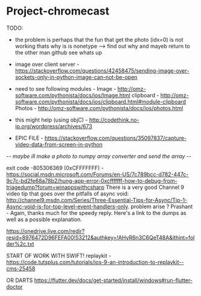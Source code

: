 # Project-chromecast
TODO:
- the problem is perhaps that the fun that get the photo (idx=0) is not working thats why is is nonetype --> find out why and mayeb return
to the other man github see whats up

- image over client server - https://stackoverflow.com/questions/42458475/sending-image-over-sockets-only-in-python-image-can-not-be-open

* need to see following modules -
Image - http://omz-software.com/pythonista/docs/ios/Image.html
clipboard - http://omz-software.com/pythonista/docs/ios/clipboard.html#module-clipboard
Photos - http://omz-software.com/pythonista/docs/ios/photos.html

- this might help (using objC) - http://codethink.no-ip.org/wordpress/archives/673

- EPIC FILE - https://stackoverflow.com/questions/35097837/capture-video-data-from-screen-in-python

-*- maybe ill make a photo to numpy array converter and send the array -*-

exit code -805306369 (0xCFFFFFFF) - https://social.msdn.microsoft.com/Forums/en-US/7c789bcc-d782-447c-9c7c-bd2fe68a78b2/hung-app-error-0xcfffffff-how-to-debug-from-triagedump?forum=winappswithcsharp
There is a very good Channel 9 video tip that goes over the pitfalls of async void: http://channel9.msdn.com/Series/Three-Essential-Tips-for-Async/Tip-1-Async-void-is-for-top-level-event-handlers-only.
problem arise ?
Prashant - Again, thanks much for the speedy reply. Here's a link to the dumps as well as a possible explanation.

https://onedrive.live.com/redir?resid=8976472D96FEFA00!53212&authkey=!AHyR6n3C6QeT48A&ithint=folder%2c.txt

START OF WORK WITH SWIFT!
replaykit - https://code.tutsplus.com/tutorials/ios-9-an-introduction-to-replaykit--cms-25458

OR DARTS
https://flutter.dev/docs/get-started/install/windows#run-flutter-doctor
